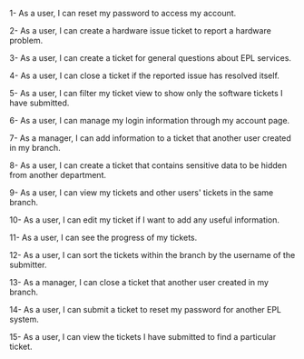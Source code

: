 1-	As a user, I can reset my password to access my account.

2-	As a user, I can create a hardware issue ticket to report a hardware problem.

3-	As a user, I can create a ticket for general questions about EPL services. 

4-	As a user, I can close a ticket if the reported issue has resolved itself.

5-	As a user, I can filter my ticket view to show only the software tickets I have submitted.

6-	As a user, I can manage my login information through my account page.

7-	As a manager, I can add information to a ticket that another user created in my branch.

8-	As a user, I can create a ticket that contains sensitive data to be hidden from another department.

9-	As a user, I can view my tickets and other users' tickets in the same branch.

10-	As a user, I can edit my ticket if I want to add any useful information.

11-	As a user, I can see the progress of my tickets.

12-	As a user, I can sort the tickets within the branch by the username of the submitter.

13- As a manager, I can close a ticket that another user created in my branch.

14- As a user, I can submit a ticket to reset my password for another EPL system.

15- As a user, I can view the tickets I have submitted to find a particular ticket.

